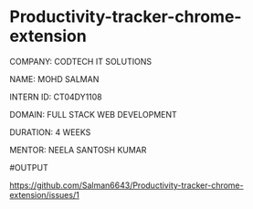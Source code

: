 # Productivity-tracker-chrome-extension

COMPANY: CODTECH IT SOLUTIONS

NAME: MOHD SALMAN

INTERN ID: CT04DY1108

DOMAIN: FULL STACK WEB DEVELOPMENT

DURATION: 4 WEEKS

MENTOR: NEELA SANTOSH KUMAR

#OUTPUT

https://github.com/Salman6643/Productivity-tracker-chrome-extension/issues/1

